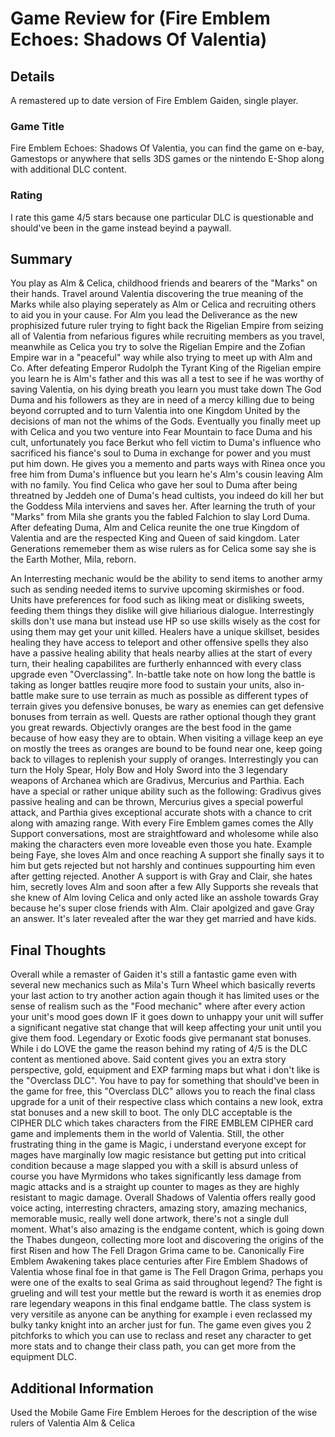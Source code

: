 # Game Review for (Fire Emblem Echoes: Shadows Of Valentia)

## Details
A remastered up to date version of Fire Emblem Gaiden, single player.

### Game Title
Fire Emblem Echoes: Shadows Of Valentia, you can find the game on e-bay, Gamestops or anywhere that sells 3DS games or the nintendo E-Shop along with additional DLC content. 

### Rating
I rate this game 4/5 stars because one particular DLC is questionable and should've been in the game instead beyind a paywall. 

## Summary
You play as Alm & Celica, childhood friends and bearers of the "Marks" on their hands. Travel around Valentia discovering the true meaning of the Marks while also playing seperately as Alm or Celica and recruiting others to aid you in your cause. For Alm you lead the Deliverance as the new prophisized future ruler trying to fight back the Rigelian Empire from seizing all of Valentia from nefarious figures while recruiting members as you travel, meanwhile as Celica you try to solve the Rigelian Empire and the Zofian Empire war in a "peaceful" way while also trying to meet up with Alm and Co. After defeating Emperor Rudolph the Tyrant King of the Rigelian empire you learn he is Alm's father and this was all a test to see if he was worthy of saving Valentia, on his dying breath you learn you must take down The God Duma and his followers as they are in need of a mercy killing due to being beyond corrupted and to turn Valentia into one Kingdom United by the decisions of man not the whims of the Gods. Eventually you finally meet up with Celica and you two venture into Fear Mountain to face Duma and his cult, unfortunately you face Berkut who fell victim to Duma's influence who sacrificed his fiance's soul to Duma in exchange for power and you must put him down. He gives you a memento and parts ways with Rinea once you free him from Duma's influence but you learn he's Alm's cousin leaving Alm with no family. You find Celica who gave her soul to Duma after being threatned by Jeddeh one of Duma's head cultists, you indeed do kill her but the Goddess Mila interviens and saves her. After learning the truth of your "Marks" from Mila she grants you the fabled Falchion to slay Lord Duma. After defeating Duma, Alm and Celica reunite the one true Kingdom of Valentia and are the respected King and Queen of said kingdom. Later Generations rememeber them as wise rulers as for Celica some say she is the Earth Mother, Mila, reborn.

An Interresting mechanic would be the ability to send items to another army such as sending needed items to survive upcoming skirmishes or food. Units have preferences for food such as liking meat or disliking sweets, feeding them things they dislike will give hiliarious dialogue. Interrestingly skills don't use mana but instead use HP so use skills wisely as the cost for using them may get your unit killed. Healers have a unique skillset, besides healing they have access to teleport and other offensive spells they also have a passive healing ability that heals nearby allies at the start of every turn, their healing capabilites are furtherly enhannced with every class upgrade even "Overclassing". In-battle take note on how long the battle is taking as longer battles reuqire more food to sustain your units, also in-battle make sure to use terrain as much as possible as different types of terrain gives you defensive bonuses, be wary as enemies can get defensive bonuses from terrain as well. Quests are rather optional though they grant you great rewards. Objectivly oranges are the best food in the game because of how easy they are to obtain. When visiting a village keep an eye on mostly the trees as oranges are bound to be found near one, keep going back to villages to replenish your supply of oranges. Interrestingly you can turn the Holy Spear, Holy Bow and Holy Sword into the 3 legendary weapons of Archanea which are Gradivus, Mercurius and Parthia. Each have a special or rather unique ability such as the following: Gradivus gives passive healing and can be thrown, Mercurius gives a special powerful attack, and Parthia gives exceptional accurate shots with a chance to crit along with amazing range. With every Fire Emblem games comes the Ally Support conversations, most are straightfoward and wholesome while also making the characters even more loveable even those you hate. Example being Faye, she loves Alm and once reaching A support she finally says it to him but gets rejected but not harshly and continues suppourting him even after getting rejected. Another A support is with Gray and Clair, she hates him, secretly loves Alm and soon after a few Ally Supports she reveals that she knew of Alm loving Celica and only acted like an asshole towards Gray because he's super close friends with Alm. Clair apolgized and gave Gray an answer. It's later revealed after the war they get married and have kids. 

## Final Thoughts
Overall while a remaster of Gaiden it's still a fantastic game even with several new mechanics such as Mila's Turn Wheel which basically reverts your last action to try another action again though it has limited uses or the sense of realism such as the "Food mechanic" where after every action your unit's mood goes down IF it goes down to unhappy your unit will suffer a significant negative stat change that will keep affecting your unit until you give them food. Legendary or Exotic foods give permanant stat bonuses. While i do LOVE the game the reason behind my rating of 4/5 is the DLC content as mentioned above. Said content gives you an extra story perspective, gold, equipment and EXP farming maps but what i don't like is the "Overclass DLC". You have to pay for something that should've been in the game for free, this "Overclass DLC" allows you to reach the final class upgrade for a unit of their respective class which contains a new look, extra stat bonuses and a new skill to boot. The only DLC acceptable is the CIPHER DLC which takes characters from the FIRE EMBLEM CIPHER card game and implements them in the world of Valentia. Still, the other frustrating thing in the game is Magic, i understand everyone except for mages have marginally low magic resistance but getting put into critical condition because a mage slapped you with a skill is absurd unless of course you have Myrmidons who takes significantly less damage from magic attacks and is a straight up counter to mages as they are highly resistant to magic damage. Overall Shadows of Valentia offers really good voice acting, interresting chracters, amazing story, amazing mechanics, memorable music, really well done artwork, there's not a single dull moment. What's also amazing is the endgame content, which is going down the Thabes dungeon, collecting more loot and discovering the origins of the first Risen and how The Fell Dragon Grima came to be. Canonically Fire Emblem Awakening takes place centuries after Fire Emblem Shadows of Valentia whose final foe in that game is The Fell Dragon Grima, perhaps you were one of the exalts to seal Grima as said throughout legend? The fight is grueling and will test your mettle but the reward is worth it as enemies drop rare legendary weapons in this final endgame battle. The class system is very versitile as anyone can be anything for example i even reclassed my bulky tanky knight into an archer just for fun. The game even gives you 2 pitchforks to which you can use to reclass and reset any character to get more stats and to change their class path, you can get more from the equipment DLC. 

## Additional Information
Used the Mobile Game Fire Emblem Heroes for the description of the wise rulers of Valentia Alm & Celica
